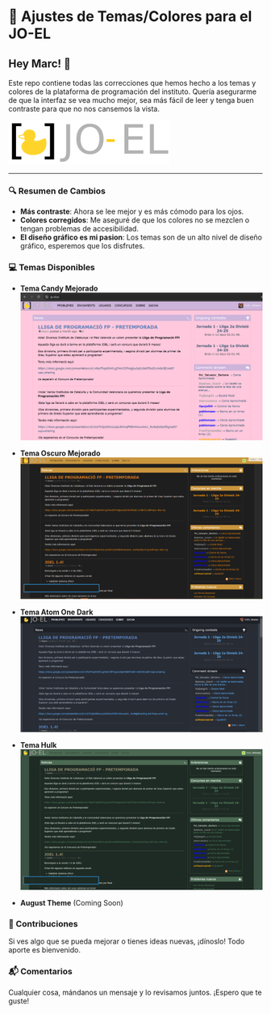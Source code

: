 # 🎨 Ajustes de Temas/Colores para el JO-EL

## Hey Marc! 👋

Este repo contiene todas las correcciones que hemos hecho a los temas y colores de la plataforma de programación del instituto. Quería asegurarme de que la interfaz se vea mucho mejor, sea más fácil de leer y tenga buen contraste para que no nos cansemos la vista.

![Logo JOEL](images/joel.svg)

---
### 🔍 Resumen de Cambios

- **Más contraste**: Ahora se lee mejor y es más cómodo para los ojos.
- **Colores corregidos**: Me aseguré de que los colores no se mezclen o tengan problemas de accesibilidad.
- **El diseño gráfico es mi pasion**: Los temas son de un alto nivel de diseño gráfico, esperemos que los disfrutes.

### 💻 Temas Disponibles

- **Tema Candy Mejorado**
  ![Candy](images/candy.png)
  
- **Tema Oscuro Mejorado**
  ![Dark](images/dark.png)
  
- **Tema Atom One Dark**
  ![Atom One Dark](images/atomdark.jpg)
  
- **Tema Hulk**
  ![Hulk](images/hulk.png)
  
- **August Theme** (Coming Soon)

### 🤝 Contribuciones

Si ves algo que se pueda mejorar o tienes ideas nuevas, ¡dínoslo! Todo aporte es bienvenido.

### 📬 Comentarios

Cualquier cosa, mándanos un mensaje y lo revisamos juntos. ¡Espero que te guste!
